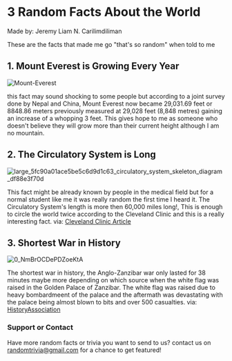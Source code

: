 # 3 Random Facts About the World
Made by: Jeremy Liam N. Carilimdiliman

These are the facts that made me go "that's so random" when told to me

## 1. Mount Everest is Growing Every Year
![Mount-Everest](https://user-images.githubusercontent.com/94150316/159482531-6d0a36d0-f193-4abb-9ef5-bb7899622fd3.jpg)

this fact may sound shocking to some people but according to a joint survey done by Nepal and China, Mount Everest now became 29,031.69 feet or 8848.86 meters previously measured at 29,028 feet (8,848 metres) gaining an increase of a whopping 3 feet. This gives hope to me as someone who doesn't believe they will grow more than their current height although I am no mountain.



## 2. The Circulatory System is Long
![large_5fc90a01ace5be5c6d9d1c63_circulatory_system_skeleton_diagram_df88e3f70d](https://user-images.githubusercontent.com/94150316/159486899-211ac358-bffb-429d-8d79-8e7e74a23d4c.jpeg)

This fact might be already known by people in the medical field but for a normal student like me it was really random the first time I heard it. The Circulatory System's length is more then 60,000 miles long!, This is enough to circle the world twice according to the Cleveland Clinic and this is a really interesting fact. via: [Cleveland Clinic Article](ttps://my.clevelandclinic.org/health/articles/17059-how-does-blood-flow-through-your-body)


## 3. Shortest War in History
![0_NmBrOCDePDZoeKtA](https://user-images.githubusercontent.com/94150316/159494038-caeec25b-d307-4202-8793-7a9c65715f74.jpg)

The shortest war in history, the Anglo-Zanzibar war only lasted for 38 minutes maybe more depending on which source when the white flag was raised in the Golden Palace of Zanzibar. The white flag was raised due to heavy bombardmeent of the palace and the aftermath was devastating with the palace being almost blown to bits and over 500 casualties. via: [HistoryAssociation](https://www.history.org.uk/publications/resource/7950/the-shortest-war-in-history-the-anglo-zanzibar-wa)


### Support or Contact

Have more random facts or trivia you want to send to us? contact us on randomtrivia@gmail.com for a chance to get featured!
